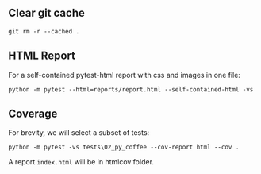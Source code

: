 ## Clear git cache

`git rm -r --cached .`

## HTML Report

For a self-contained pytest-html report with css and images in one file:

`python -m pytest --html=reports/report.html --self-contained-html -vs`

## Coverage

For brevity, we will select a subset of tests:

`python -m pytest -vs tests\02_py_coffee --cov-report html --cov .`

A report `index.html` will be in htmlcov folder.